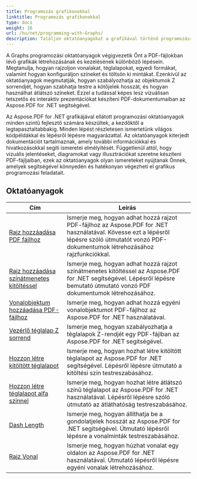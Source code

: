 ```yaml
---
title: Programozás grafikonokkal
linktitle: Programozás grafikonokkal
type: docs
weight: 16
url: /hu/net/programming-with-Graphs/
description: Találjon oktatóanyagokat a grafikával történő programozásról az Aspose.PDF for .NET fájlban. Ismerje meg, hogyan hozhat létre és testreszabhat grafikákat PDF-dokumentumaiban.
---
```

A Graphs programozási oktatóanyagok végigvezetik Önt a PDF-fájlokban lévő grafikák létrehozásának és kezelésének különböző lépésein. Megtanulja, hogyan rajzoljon vonalakat, téglalapokat, egyedi formákat, valamint hogyan konfiguráljon színeket és töltsön ki mintákat. Ezenkívül az oktatóanyagok megmutatják, hogyan szabályozhatja az objektumok Z sorrendjét, hogyan szabhatja testre a kötőjelek hosszát, és hogyan használhat átlátszó színeket. Ezzel a tudással képes lesz vizuálisan tetszetős és interaktív prezentációkat készíteni PDF-dokumentumaiban az Aspose.PDF for .NET segítségével.

Az Aspose.PDF for .NET grafikájával ellátott programozási oktatóanyagok minden szintű fejlesztő számára készültek, a kezdőktől a legtapasztaltabbakig. Minden lépést részletesen ismertetünk világos kódpéldákkal és lépésről lépésre magyarázattal. Az oktatóanyagok kiterjedt dokumentációt tartalmaznak, amely további információkkal és hivatkozásokkal segíti ismeretei elmélyítését. Függetlenül attól, hogy vizuális jelentéseket, diagramokat vagy illusztrációkat szeretne készíteni PDF-fájljaiban, ezek az oktatóanyagok olyan ismereteket nyújtanak Önnek, amelyek segítségével könnyedén és hatékonyan végezheti el grafikus programozási feladatait.

## Oktatóanyagok
| Cím | Leírás |
| --- | --- | 
| [Rajz hozzáadása PDF fájlhoz](./add-drawing/) | Ismerje meg, hogyan adhat hozzá rajzot PDF-fájlhoz az Aspose.PDF for .NET használatával. Kövesse ezt a lépésről lépésre szóló útmutatót vonzó PDF-dokumentumok létrehozásához rajzfunkciókkal. |  
| [Rajz hozzáadása színátmenetes kitöltéssel](./add-drawing-with-gradient-fill/) | Ismerje meg, hogyan adhat hozzá rajzot színátmenetes kitöltéssel az Aspose.PDF for .NET segítségével. Lépésről lépésre bemutató útmutató vonzó PDF dokumentumok létrehozásához. |  
| [Vonalobjektum hozzáadása PDF-fájlhoz](./add-line-object/) | Ismerje meg, hogyan adhat hozzá egyéni vonalobjektumot PDF-fájlhoz az Aspose.PDF for .NET használatával. |  
| [Vezérlő téglalap Z sorrend](./control-rectangle-z-order/) | Ismerje meg, hogyan szabályozhatja a téglalapok Z-rendjét egy PDF-fájlban az Aspose.PDF for .NET segítségével.  |  
| [Hozzon létre kitöltött téglalapot](./create-filled-rectangle/) | Ismerje meg, hogyan hozhat létre kitöltött téglalapot az Aspose.PDF for .NET segítségével. Lépésről lépésre útmutató a kitöltési szín testreszabásához. |  
| [Hozzon létre téglalapot alfa színnel](./create-rectangle-with-alpha-color/) | Ismerje meg, hogyan hozhat létre átlátszó színű téglalapot az Aspose.PDF for .NET használatával. Lépésről lépésre szóló útmutató az átláthatóság testreszabásához. |  
| [Dash Length](./dash-length/) | Ismerje meg, hogyan állíthatja be a gondolatjelek hosszát az Aspose.PDF for .NET segítségével. Útmutató lépésről lépésre a vonalminták testreszabásához. |  
| [Rajz Vonal](./drawing-line/) | Ismerje meg, hogyan húzhat vonalat egy oldalon az Aspose.PDF for .NET használatával. Útmutató lépésről lépésre egyéni vonalak létrehozásához. |  